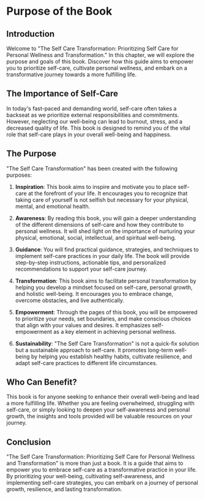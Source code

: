 Purpose of the Book
============================

Introduction
------------

Welcome to "The Self Care Transformation: Prioritizing Self Care for Personal Wellness and Transformation." In this chapter, we will explore the purpose and goals of this book. Discover how this guide aims to empower you to prioritize self-care, cultivate personal wellness, and embark on a transformative journey towards a more fulfilling life.

The Importance of Self-Care
---------------------------

In today's fast-paced and demanding world, self-care often takes a backseat as we prioritize external responsibilities and commitments. However, neglecting our well-being can lead to burnout, stress, and a decreased quality of life. This book is designed to remind you of the vital role that self-care plays in your overall well-being and happiness.

The Purpose
-----------

"The Self Care Transformation" has been created with the following purposes:

1. **Inspiration**: This book aims to inspire and motivate you to place self-care at the forefront of your life. It encourages you to recognize that taking care of yourself is not selfish but necessary for your physical, mental, and emotional health.

2. **Awareness**: By reading this book, you will gain a deeper understanding of the different dimensions of self-care and how they contribute to personal wellness. It will shed light on the importance of nurturing your physical, emotional, social, intellectual, and spiritual well-being.

3. **Guidance**: You will find practical guidance, strategies, and techniques to implement self-care practices in your daily life. The book will provide step-by-step instructions, actionable tips, and personalized recommendations to support your self-care journey.

4. **Transformation**: This book aims to facilitate personal transformation by helping you develop a mindset focused on self-care, personal growth, and holistic well-being. It encourages you to embrace change, overcome obstacles, and live authentically.

5. **Empowerment**: Through the pages of this book, you will be empowered to prioritize your needs, set boundaries, and make conscious choices that align with your values and desires. It emphasizes self-empowerment as a key element in achieving personal wellness.

6. **Sustainability**: "The Self Care Transformation" is not a quick-fix solution but a sustainable approach to self-care. It promotes long-term well-being by helping you establish healthy habits, cultivate resilience, and adapt self-care practices to different life circumstances.

Who Can Benefit?
----------------

This book is for anyone seeking to enhance their overall well-being and lead a more fulfilling life. Whether you are feeling overwhelmed, struggling with self-care, or simply looking to deepen your self-awareness and personal growth, the insights and tools provided will be valuable resources on your journey.

Conclusion
----------

"The Self Care Transformation: Prioritizing Self Care for Personal Wellness and Transformation" is more than just a book. It is a guide that aims to empower you to embrace self-care as a transformative practice in your life. By prioritizing your well-being, cultivating self-awareness, and implementing self-care strategies, you can embark on a journey of personal growth, resilience, and lasting transformation.

